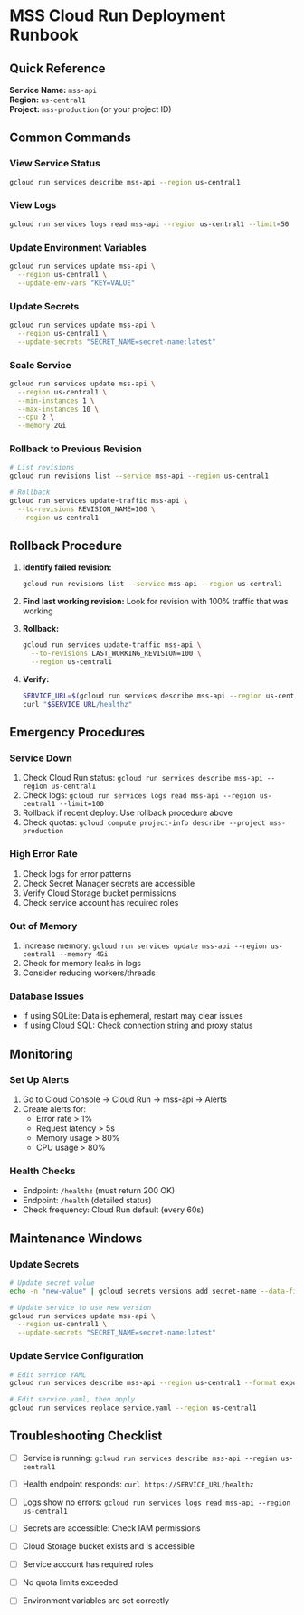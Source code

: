 # MSS Cloud Run Deployment Runbook

## Quick Reference

**Service Name:** `mss-api`  
**Region:** `us-central1`  
**Project:** `mss-production` (or your project ID)

## Common Commands

### View Service Status
```bash
gcloud run services describe mss-api --region us-central1
```

### View Logs
```bash
gcloud run services logs read mss-api --region us-central1 --limit=50
```

### Update Environment Variables
```bash
gcloud run services update mss-api \
  --region us-central1 \
  --update-env-vars "KEY=VALUE"
```

### Update Secrets
```bash
gcloud run services update mss-api \
  --region us-central1 \
  --update-secrets "SECRET_NAME=secret-name:latest"
```

### Scale Service
```bash
gcloud run services update mss-api \
  --region us-central1 \
  --min-instances 1 \
  --max-instances 10 \
  --cpu 2 \
  --memory 2Gi
```

### Rollback to Previous Revision
```bash
# List revisions
gcloud run revisions list --service mss-api --region us-central1

# Rollback
gcloud run services update-traffic mss-api \
  --to-revisions REVISION_NAME=100 \
  --region us-central1
```

## Rollback Procedure

1. **Identify failed revision:**
   ```bash
   gcloud run revisions list --service mss-api --region us-central1
   ```

2. **Find last working revision:** Look for revision with 100% traffic that was working

3. **Rollback:**
   ```bash
   gcloud run services update-traffic mss-api \
     --to-revisions LAST_WORKING_REVISION=100 \
     --region us-central1
   ```

4. **Verify:**
   ```bash
   SERVICE_URL=$(gcloud run services describe mss-api --region us-central1 --format 'value(status.url)')
   curl "$SERVICE_URL/healthz"
   ```

## Emergency Procedures

### Service Down
1. Check Cloud Run status: `gcloud run services describe mss-api --region us-central1`
2. Check logs: `gcloud run services logs read mss-api --region us-central1 --limit=100`
3. Rollback if recent deploy: Use rollback procedure above
4. Check quotas: `gcloud compute project-info describe --project mss-production`

### High Error Rate
1. Check logs for error patterns
2. Check Secret Manager secrets are accessible
3. Verify Cloud Storage bucket permissions
4. Check service account has required roles

### Out of Memory
1. Increase memory: `gcloud run services update mss-api --region us-central1 --memory 4Gi`
2. Check for memory leaks in logs
3. Consider reducing workers/threads

### Database Issues
- If using SQLite: Data is ephemeral, restart may clear issues
- If using Cloud SQL: Check connection string and proxy status

## Monitoring

### Set Up Alerts
1. Go to Cloud Console → Cloud Run → mss-api → Alerts
2. Create alerts for:
   - Error rate > 1%
   - Request latency > 5s
   - Memory usage > 80%
   - CPU usage > 80%

### Health Checks
- Endpoint: `/healthz` (must return 200 OK)
- Endpoint: `/health` (detailed status)
- Check frequency: Cloud Run default (every 60s)

## Maintenance Windows

### Update Secrets
```bash
# Update secret value
echo -n "new-value" | gcloud secrets versions add secret-name --data-file=-

# Update service to use new version
gcloud run services update mss-api \
  --region us-central1 \
  --update-secrets "SECRET_NAME=secret-name:latest"
```

### Update Service Configuration
```bash
# Edit service YAML
gcloud run services describe mss-api --region us-central1 --format export > service.yaml

# Edit service.yaml, then apply
gcloud run services replace service.yaml --region us-central1
```

## Troubleshooting Checklist

- [ ] Service is running: `gcloud run services describe mss-api --region us-central1`
- [ ] Health endpoint responds: `curl https://SERVICE_URL/healthz`
- [ ] Logs show no errors: `gcloud run services logs read mss-api --region us-central1`
- [ ] Secrets are accessible: Check IAM permissions
- [ ] Cloud Storage bucket exists and is accessible
- [ ] Service account has required roles
- [ ] No quota limits exceeded
- [ ] Environment variables are set correctly

